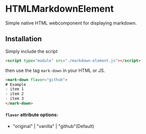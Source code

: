 # HTMLMarkdownElement

Simple native HTML webcomponent for displaying markdown.

## Installation
Simply include the script

```html
<script type="module" src="./markdown-element.js"></script>
```

then use the tag `mark-down` in your HTML or JS.

```html
<mark-down flavor="github">
# Example
- item 1
- item 2
- item 3
</mark-down>
```

#### `flavor` attribute options:
- "original" | "vanilla" | "github"(Default)